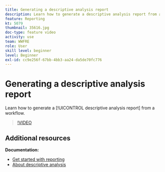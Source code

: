 ```yaml
---
title: Generating a descriptive analysis report
description: Learn how to generate a descriptive analysis report from a workflow in Adobe Campaign Classic.
feature: Reporting
kt: 5079
thumbnail: 35616.jpg
doc-type: feature video
activity: use
team: WWFRE
role: User
skill level: beginner
level: Beginner
exl-id: cc9e256f-67bb-4bb3-aa24-da5de70fc776
---
```

# Generating a descriptive analysis report

Learn how to generate a [!UICONTROL descriptive analysis report] from a workflow.

>[!VIDEO](https://video.tv.adobe.com/v/35616?quality=12)

## Additional resources

**Documentation:**

* [Get started with reporting](https://experienceleague.adobe.com/docs/campaign-classic/using/reporting/reporting-in-adobe-campaign/about-adobe-campaign-reporting-tools.html?lang=en)
* [About descriptive analysis](https://experienceleague.adobe.com/docs/campaign-classic/using/reporting/analyzing-populations/about-descriptive-analysis.html?lang=en)
